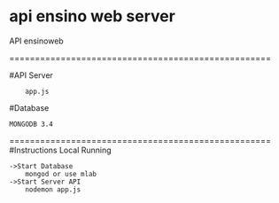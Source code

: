 # api ensino web server
API ensinoweb


===================================================



#API Server

		app.js
#Database

	MONGODB 3.4

===================================================
#Instructions Local Running

	->Start Database
		mongod or use mlab
	->Start Server API
		nodemon app.js
	